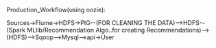 Production_Workflow(using oozie):


Sources->Flume->HDFS->PIG--(FOR CLEANING THE DATA)-->HDFS--(Spark MLlib/Recommendation Algo..for creating Recommendations)-->(HDFS)-->Sqoop-->Mysql-->api->User
